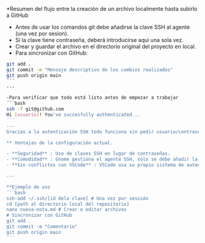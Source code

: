 *Resumen del flujo entre la creación de un archivo localmente hasta subirlo a GitHub
- Antes de usar los comandos git debe añadirse la clave SSH al agente (una vez por sesion).
- Si la clave tiene contraseña, deberá introducirse aqui una sola vez.
- Crear y guardar el archivo en el directorio original del proyecto en local.
- Para sincronizar con GitHub:
 ```bash
 git add .
 git commit -m "Mensaje descriptivo de los cambios realizados"
 git push origin main
 ´´´
 ---
 
 -Para verificar que todo está listo antes de empezar a trabajar
 ´´´bash
 ssh -T git@github.com
 Hi [usuario]! You've succesfully authenticated...
 ´´´
 ---
 Gracias a la autenticación SSH todo funciona sin pedir usuario/contraseña.
 
 ** Ventajas de la configuración actual.
 
 - **Seguridad** : Uso de claves SSH en lugar de contraseñas.
 - **Comodidad** : Gnome gestiona el agente SSH, solo se debe añadir la clave al agente al iniciar sesion en la terminal
 - **Sin conflictos con VSCode** : VSCode usa su propio sistema de autenticación con GitHub en caso de necesitar usarlo. Si quiero usar la terminal con comandos git y editores sencillos, la terminal tiene su propia autenticación.
 
 ---
 
 **Ejemplo de uso
 ´´´bash
 ssh-add ~/.ssh/[id dela clave] # Una vez por sessión
 cd [path al directorio local del repositorio]
 nano nueva-nota.md # Crear o editar archivos
 # Sincronizar con GitHub
 git add .
 git commit -m "Comentario"
 git push origin main
 ´´´
 
